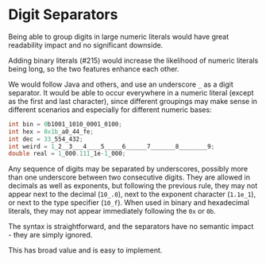 Digit Separators
================

Being able to group digits in large numeric literals would have great readability impact and no significant downside. 

Adding binary literals (#215) would increase the likelihood of numeric literals being long, so the two features enhance each other. 

We would follow Java and others, and use an underscore `_` as a digit separator. It would be able to occur everywhere in a numeric literal (except as the first and last character), since different groupings may make sense in different scenarios and especially for different numeric bases:

``` c#
int bin = 0b1001_1010_0001_0100;
int hex = 0x1b_a0_44_fe;
int dec = 33_554_432;
int weird = 1_2__3___4____5_____6______7_______8________9;
double real = 1_000.111_1e-1_000;
```

Any sequence of digits may be separated by underscores, possibly more than one underscore between two consecutive digits. They are allowed in decimals as well as exponents, but following the previous rule, they may not appear next to the decimal (`10_.0`), next to the exponent character (`1.1e_1`), or next to the type specifier (`10_f`). When used in binary and hexadecimal literals, they may not appear immediately following the `0x` or `0b`.

The syntax is straightforward, and the separators have no semantic impact - they are simply ignored.

This has broad value and is easy to implement.
